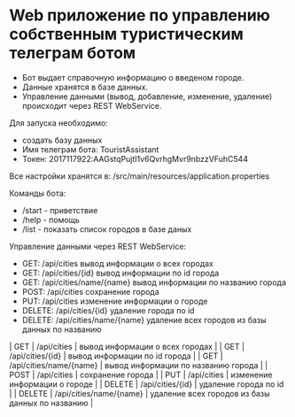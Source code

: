 # Web приложение по управлению собственным туристическим телеграм ботом #

* Бот выдает справочную информацию о введеном городе.
* Данные хранятся в базе данных.
* Управление данными (вывод, добавление, изменение, удаление) происходит через REST WebService.

Для запуска необходимо:
* cоздать базу данных
* Имя телеграм бота: TouristAssistant
* Токен: 2017117922:AAGstqPujtI1v6QvrhgMvr9nbzzVFuhC544

Все настройки хранятся в: /src/main/resources/application.properties

Команды бота:
* /start - приветствие
* /help - помощь
* /list - показать список городов в базе даных

Управление данными через REST WebService:
* GET:     /api/cities                вывод информации о всех городах
* GET:     /api/cities/{id}           вывод информации по id города
* GET:     /api/cities/name/{name}    вывод информации по названию города
* POST:    /api/cities                сохранение города
* PUT:     /api/cities                изменение информации о городе
* DELETE:  /api/cities/{id}           удаление города по id
* DELETE:  /api/cities/name/{name}    удаление всех городов из базы данных по названию

| GET     | /api/cities             | вывод информации о всех городах                  |
| GET     | /api/cities/{id}        | вывод информации по id города                    |
| GET     | /api/cities/name/{name} | вывод информации по названию города   </head>    |
| POST    | /api/cities             | сохранение города                                |
| PUT     | /api/cities             | изменение информации о городе                    |
| DELETE  | /api/cities/{id}        | удаление города по id   </head>                  |
| DELETE  | /api/cities/name/{name} | удаление всех городов из базы данных по названию |

